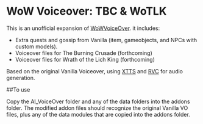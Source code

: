 # WoW Voiceover: TBC & WoTLK

This is an unofficial expansion of [WoWVoiceOver](https://github.com/mrthinger/wow-voiceover). it includes:

- Extra quests and gossip from Vanilla (item, gameobjects, and NPCs with custom models).
- Voiceover files for The Burning Crusade (forthcoming)
- Voiceover files for Wrath of the Lich King (forthcoming)

Based on the original Vanilla Voiceover, using [XTTS](https://huggingface.co/coqui/XTTS-v2) and [RVC](https://github.com/RVC-Project/Retrieval-based-Voice-Conversion-WebUI) for audio generation.   

##To use

Copy the AI_VoiceOver folder and any of the data folders into the addons folder. The modified addon files should recognize the original Vanilla VO files, plus any of the data modules that are copied into the addons folder. 